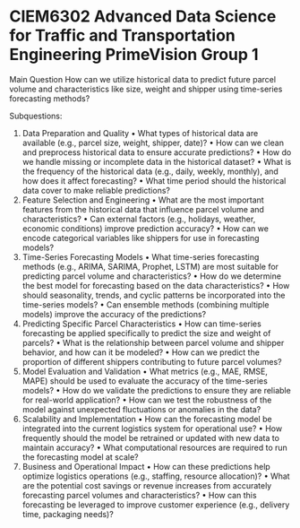 # CIEM6302 Advanced Data Science for Traffic and Transportation Engineering PrimeVision Group 1
 
Main Question
How can we utilize historical data to predict future parcel volume and characteristics like size, weight and shipper using time-series forecasting methods?

Subquestions:
1. Data Preparation and Quality
•	What types of historical data are available (e.g., parcel size, weight, shipper, date)?
•	How can we clean and preprocess historical data to ensure accurate predictions?
•	How do we handle missing or incomplete data in the historical dataset?
•	What is the frequency of the historical data (e.g., daily, weekly, monthly), and how does it affect forecasting?
•	What time period should the historical data cover to make reliable predictions?
2. Feature Selection and Engineering
•	What are the most important features from the historical data that influence parcel volume and characteristics?
•	Can external factors (e.g., holidays, weather, economic conditions) improve prediction accuracy?
•	How can we encode categorical variables like shippers for use in forecasting models?
3. Time-Series Forecasting Models
•	What time-series forecasting methods (e.g., ARIMA, SARIMA, Prophet, LSTM) are most suitable for predicting parcel volume and characteristics?
•	How do we determine the best model for forecasting based on the data characteristics?
•	How should seasonality, trends, and cyclic patterns be incorporated into the time-series models?
•	Can ensemble methods (combining multiple models) improve the accuracy of the predictions?
4. Predicting Specific Parcel Characteristics
•	How can time-series forecasting be applied specifically to predict the size and weight of parcels?
•	What is the relationship between parcel volume and shipper behavior, and how can it be modeled?
•	How can we predict the proportion of different shippers contributing to future parcel volumes?
5. Model Evaluation and Validation
•	What metrics (e.g., MAE, RMSE, MAPE) should be used to evaluate the accuracy of the time-series models?
•	How do we validate the predictions to ensure they are reliable for real-world application?
•	How can we test the robustness of the model against unexpected fluctuations or anomalies in the data?
6. Scalability and Implementation
•	How can the forecasting model be integrated into the current logistics system for operational use?
•	How frequently should the model be retrained or updated with new data to maintain accuracy?
•	What computational resources are required to run the forecasting model at scale?
7. Business and Operational Impact
•	How can these predictions help optimize logistics operations (e.g., staffing, resource allocation)?
•	What are the potential cost savings or revenue increases from accurately forecasting parcel volumes and characteristics?
•	How can this forecasting be leveraged to improve customer experience (e.g., delivery time, packaging needs)?

